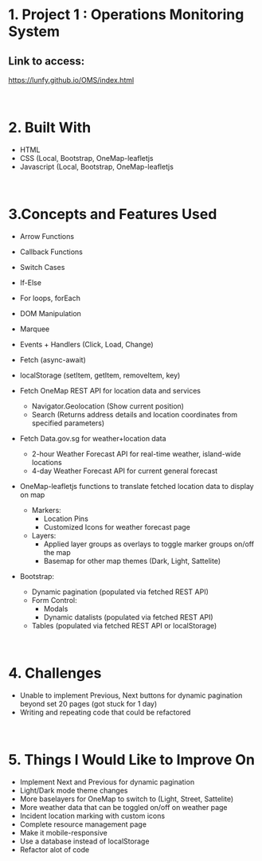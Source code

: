 # 1. Project 1 : Operations Monitoring System


## Link to access:
https://lunfy.github.io/OMS/index.html

<br>

# 2. Built With
- HTML
- CSS (Local, Bootstrap, OneMap-leafletjs
- Javascript (Local, Bootstrap, OneMap-leafletjs

<br>

# 3.Concepts and Features Used
- Arrow Functions
- Callback Functions
- Switch Cases
- If-Else
- For loops, forEach
- DOM Manipulation
- Marquee
- Events + Handlers (Click, Load, Change)
- Fetch (async-await)
- localStorage (setItem, getItem, removeItem, key)

- Fetch OneMap REST API for location data and services
  - Navigator.Geolocation (Show current position)
  - Search (Returns address details and location coordinates from specified parameters)
  
- Fetch Data.gov.sg for weather+location data
  - 2-hour Weather Forecast API for real-time weather, island-wide locations
  - 4-day Weather Forecast API for current general forecast
  
- OneMap-leafletjs functions to translate fetched location data to display on map
  - Markers:
    - Location Pins
    - Customized Icons for weather forecast page
  - Layers:
    - Applied layer groups as overlays to toggle marker groups on/off the map
    - Basemap for other map themes (Dark, Light, Sattelite)

- Bootstrap:
  - Dynamic pagination (populated via fetched REST API)
  - Form Control:
    - Modals
    - Dynamic datalists (populated via fetched REST API)
  - Tables (populated via fetched REST API or localStorage)
  
<br>

# 4. Challenges
- Unable to implement Previous, Next buttons for dynamic pagination beyond set 20 pages (got stuck for 1 day)
- Writing and repeating code that could be refactored

<br>

# 5. Things I Would Like to Improve On
- Implement Next and Previous for dynamic pagination
- Light/Dark mode theme changes
- More baselayers for OneMap to switch to (Light, Street, Sattelite)
- More weather data that can be toggled on/off on weather page
- Incident location marking with custom icons
- Complete resource management page
- Make it mobile-responsive
- Use a database instead of localStorage
- Refactor alot of code
